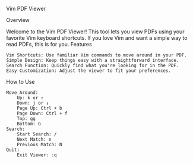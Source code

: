 Vim PDF Viewer

Overview

Welcome to the Vim PDF Viewer! This tool lets you view PDFs using your favorite Vim keyboard shortcuts. If you love Vim and want a simple way to read PDFs, this is for you.
Features

    Vim Shortcuts: Use familiar Vim commands to move around in your PDF.
    Simple Design: Keep things easy with a straightforward interface.
    Search Function: Quickly find what you're looking for in the PDF.
    Easy Customization: Adjust the viewer to fit your preferences.

How to Use

    Move Around:
        Up: k or ↑
        Down: j or ↓
        Page Up: Ctrl + b
        Page Down: Ctrl + f
        Top: gg
        Bottom: G
    Search:
        Start Search: /
        Next Match: n
        Previous Match: N
    Quit:
        Exit Viewer: :q

